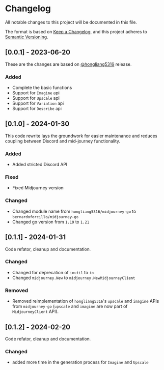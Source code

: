 # Changelog

All notable changes to this project will be documented in this file.

The format is based on [Keep a Changelog](https://keepachangelog.com/en/1.0.0/),
and this project adheres to [Semantic Versioning](https://semver.org/spec/v2.0.0.html).

## [0.0.1] - 2023-06-20

These are the changes are based on [@hongliang5316](https://github.com/hongliang5316/midjourney-go/) release.

### Added

- Complete the basic functions
- Support for `Imagine` api
- Support for `Upscale` api
- Support for `Variation` api
- Support for `Describe` api

## [0.1.0] - 2024-01-30

This code rewrite lays the groundwork for easier maintenance and reduces coupling between Discord and mid-journey functionality.

### Added

- Added stricted Discord API 

### Fixed

- Fixed Midjourney version

### Changed

- Changed module name from `hongliang5316/midjourney-go` to `bernardoforcillo/midjourney-go`
- Changed go version from `1.19` to `1.21`

## [0.1.1] - 2024-01-31

Code refator, cleanup and documentation.

### Changed

- Changed for deprecation of `ioutil` to `io`
- Changed `midjourney.New` to `midjourney.NewMidjourneyClient`

### Removed

- Removed reimplementation of `hongliang5316`'s `upscale` and `imagine` APIs from `midjourney-go` (`upscale` and `imagine` are now part of `MidjourneyClient` API).

## [0.1.2] - 2024-02-20

Code refator, cleanup and documentation.

### Changed

- added more time in the generation process for `Imagine` and `Upscale`
